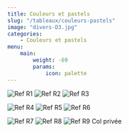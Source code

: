 ```yaml
---
title: Couleurs et pastels
slug: "/tableaux/couleurs-pastels"
image: "divers-D3.jpg"
categories:
    - Couleurs et pastels
menu:
    main: 
        weight: -69
        params:
            icon: palette
---
```


![Ref R1](impressions-rouges-R1.jpg) ![Ref R2](impressions-rouges-R2.jpg) ![Ref R3](impressions-rouges-R3.jpg)

![Ref R4](impressions-rouges-R4.jpg) ![Ref R5](impressions-rouges-R5.jpg) ![Ref R6](impressions-rouges-R6.jpg)

![Ref R7](impressions-rouges-R7.jpg) ![Ref R8](impressions-rouges-R8.jpg) ![Ref R9 Col privée](impressions-rouges-R9.jpg)

